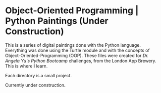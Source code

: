 # Object-Oriented Programming | Python Paintings (Under Construction)
This is a series of digital paintings done with the Python language. Everything was done using the Turtle module and with the concepts of Object-Oriented-Programming (OOP). These files were created for _Dr. Angela Yu's Python Bootcamp_ challenges, from the London App Brewery. This is where I learn.

Each directory is a small project.

Currently under construction.
